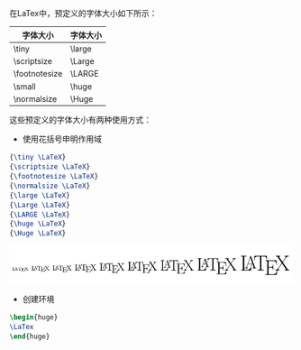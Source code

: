 在LaTex中，预定义的字体大小如下所示：

| 字体大小      |字体大小 |
| ------------- |-------- |
| \tiny         | \large   |
| \scriptsize   | \Large   |
| \footnotesize | \LARGE   |
| \small        |  \huge    |
| \normalsize   | \Huge    |

这些预定义的字体大小有两种使用方式：

* 使用花括号申明作用域

```tex
{\tiny \LaTeX}
{\scriptsize \LaTeX}
{\footnotesize \LaTeX}
{\normalsize \LaTeX}
{\large \LaTeX}
{\Large \LaTeX}
{\LARGE \LaTeX}
{\huge \LaTeX}
{\Huge \LaTeX}
```

![](img/predefined-font-size.png)

* 创建环境

```tex
\begin{huge}
\LaTex
\end{huge}
```

